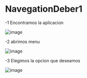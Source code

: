 # NavegationDeber1
-1 Encontramos la aplicacion

![image](https://user-images.githubusercontent.com/115563028/204957034-29266a6e-5e7a-47db-9341-25a44e87a9c3.png)

-2 abrimos menu

![image](https://user-images.githubusercontent.com/115563028/204957178-413fe48a-3f0c-4260-9852-a064b08ecb2f.png)

-3 Elegimos la opcion que deseamos

![image](https://user-images.githubusercontent.com/115563028/204957269-a023a9c7-82db-4a46-ae6e-e8c91ba29752.png)


